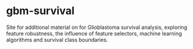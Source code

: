 # gbm-survival
Site for additional material on for Glioblastoma survival analysis, exploring feature robustness, the influence of feature selectors, machine learning algorithms and survival class boundaries.
